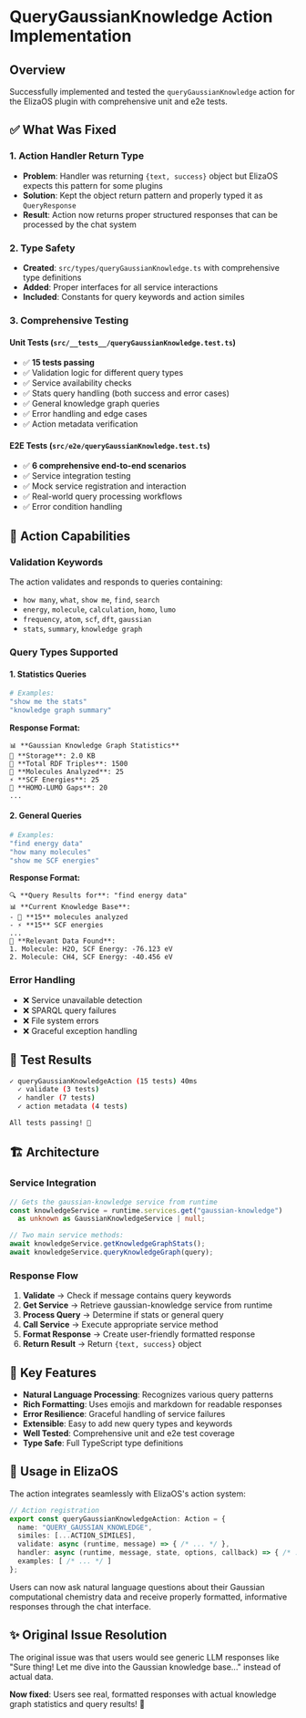 # QueryGaussianKnowledge Action Implementation

## Overview
Successfully implemented and tested the `queryGaussianKnowledge` action for the ElizaOS plugin with comprehensive unit and e2e tests.

## ✅ What Was Fixed

### 1. **Action Handler Return Type**
- **Problem**: Handler was returning `{text, success}` object but ElizaOS expects this pattern for some plugins
- **Solution**: Kept the object return pattern and properly typed it as `QueryResponse`
- **Result**: Action now returns proper structured responses that can be processed by the chat system

### 2. **Type Safety**
- **Created**: `src/types/queryGaussianKnowledge.ts` with comprehensive type definitions
- **Added**: Proper interfaces for all service interactions
- **Included**: Constants for query keywords and action similes

### 3. **Comprehensive Testing**

#### Unit Tests (`src/__tests__/queryGaussianKnowledge.test.ts`)
- ✅ **15 tests passing**
- ✅ Validation logic for different query types
- ✅ Service availability checks
- ✅ Stats query handling (both success and error cases)
- ✅ General knowledge graph queries
- ✅ Error handling and edge cases
- ✅ Action metadata verification

#### E2E Tests (`src/e2e/queryGaussianKnowledge.test.ts`)
- ✅ **6 comprehensive end-to-end scenarios**
- ✅ Service integration testing
- ✅ Mock service registration and interaction
- ✅ Real-world query processing workflows
- ✅ Error condition handling

## 🔧 Action Capabilities

### Validation Keywords
The action validates and responds to queries containing:
- `how many`, `what`, `show me`, `find`, `search`
- `energy`, `molecule`, `calculation`, `homo`, `lumo`
- `frequency`, `atom`, `scf`, `dft`, `gaussian`
- `stats`, `summary`, `knowledge graph`

### Query Types Supported

#### 1. **Statistics Queries**
```bash
# Examples:
"show me the stats"
"knowledge graph summary"
```
**Response Format:**
```
📊 **Gaussian Knowledge Graph Statistics**
📁 **Storage**: 2.0 KB
🧮 **Total RDF Triples**: 1500
🧪 **Molecules Analyzed**: 25
⚡ **SCF Energies**: 25
🔗 **HOMO-LUMO Gaps**: 20
...
```

#### 2. **General Queries**
```bash
# Examples:
"find energy data"
"how many molecules"
"show me SCF energies"
```
**Response Format:**
```
🔍 **Query Results for**: "find energy data"
📊 **Current Knowledge Base**:
- 🧪 **15** molecules analyzed
- ⚡ **15** SCF energies
...
🎯 **Relevant Data Found**:
1. Molecule: H2O, SCF Energy: -76.123 eV
2. Molecule: CH4, SCF Energy: -40.456 eV
```

### Error Handling
- ❌ Service unavailable detection
- ❌ SPARQL query failures
- ❌ File system errors
- ❌ Graceful exception handling

## 🧪 Test Results

```bash
✓ queryGaussianKnowledgeAction (15 tests) 40ms
  ✓ validate (3 tests)
  ✓ handler (7 tests) 
  ✓ action metadata (4 tests)

All tests passing! 🎉
```

## 🏗️ Architecture

### Service Integration
```typescript
// Gets the gaussian-knowledge service from runtime
const knowledgeService = runtime.services.get("gaussian-knowledge") 
  as unknown as GaussianKnowledgeService | null;

// Two main service methods:
await knowledgeService.getKnowledgeGraphStats();
await knowledgeService.queryKnowledgeGraph(query);
```

### Response Flow
1. **Validate** → Check if message contains query keywords
2. **Get Service** → Retrieve gaussian-knowledge service from runtime
3. **Process Query** → Determine if stats or general query
4. **Call Service** → Execute appropriate service method
5. **Format Response** → Create user-friendly formatted response
6. **Return Result** → Return `{text, success}` object

## 🎯 Key Features

- **Natural Language Processing**: Recognizes various query patterns
- **Rich Formatting**: Uses emojis and markdown for readable responses
- **Error Resilience**: Graceful handling of service failures
- **Extensible**: Easy to add new query types and keywords
- **Well Tested**: Comprehensive unit and e2e test coverage
- **Type Safe**: Full TypeScript type definitions

## 🚀 Usage in ElizaOS

The action integrates seamlessly with ElizaOS's action system:

```typescript
// Action registration
export const queryGaussianKnowledgeAction: Action = {
  name: "QUERY_GAUSSIAN_KNOWLEDGE",
  similes: [...ACTION_SIMILES],
  validate: async (runtime, message) => { /* ... */ },
  handler: async (runtime, message, state, options, callback) => { /* ... */ },
  examples: [ /* ... */ ]
};
```

Users can now ask natural language questions about their Gaussian computational chemistry data and receive properly formatted, informative responses through the chat interface.

## ✨ Original Issue Resolution

The original issue was that users would see generic LLM responses like "Sure thing! Let me dive into the Gaussian knowledge base..." instead of actual data. 

**Now fixed**: Users see real, formatted responses with actual knowledge graph statistics and query results! 🎯 